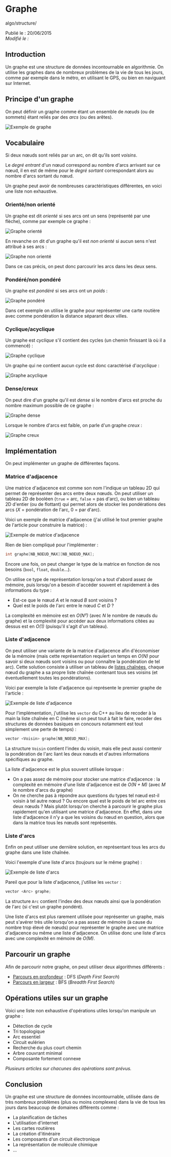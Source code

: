 Graphe
======
algo/structure/

Publié le : 20/06/2015  
*Modifié le :*

## Introduction

Un graphe est une structure de données incontournable en algorithmie. On utilise les graphes dans de nombreux problèmes de la vie de tous les jours, comme par exemple dans le métro, en utilisant le GPS, ou bien en naviguant sur Internet.

## Principe d'un graphe

On peut définir un graphe comme étant un ensemble de *nœuds* (ou de sommets) étant reliés par des 
*arcs* (ou des arêtes).

![Exemple de graphe](/static/img/algo/structure/graphe/graphe_exemple.png)

## Vocabulaire

Si deux nœuds sont reliés par un arc, on dit qu'ils sont *voisins*.

Le *degré entrant* d'un nœud correspond au nombre d'arcs arrivant sur ce nœud, il en est de même pour le *degré sortant* correspondant alors au nombre d'arcs sortant du nœud.

Un graphe peut avoir de nombreuses caractéristiques différentes, en voici une liste non exhaustive.

### Orienté/non orienté

Un graphe est dit *orienté* si ses arcs ont un sens (représenté par une flèche), comme par exemple ce graphe :

![Graphe orienté](/static/img/algo/structure/graphe/graphe_oriente.png)

En revanche on dit d'un graphe qu'il est *non orienté* si aucun sens n'est attribué à ses arcs :

![Graphe non orienté](/static/img/algo/structure/graphe/graphe_non_oriente.png)

Dans ce cas précis, on peut donc parcourir les arcs dans les deux sens.

### Pondéré/non pondéré

Un graphe est *pondéré* si ses arcs ont un *poids* :

![Graphe pondéré](/static/img/algo/structure/graphe/graphe_pondere.png)

Dans cet exemple on utilise le graphe pour représenter une carte routière avec comme pondération la distance séparant deux villes.

### Cyclique/acyclique

Un graphe est *cyclique* s'il contient des cycles (un chemin finissant là où il a commencé) :

![Graphe cyclique](/static/img/algo/structure/graphe/graphe_cyclique.png)

Un graphe qui ne contient aucun cycle est donc caractérisé d'*acyclique* :

![Graphe acyclique](/static/img/algo/structure/graphe/graphe_acyclique.png)

### Dense/creux

On peut dire d'un graphe qu'il est *dense* si le nombre d'arcs est proche du nombre maximum possible de ce graphe :

![Graphe dense](/static/img/algo/structure/graphe/graphe_dense.png)

Lorsque le nombre d'arcs est faible, on parle d'un graphe *creux* :

![Graphe creux](/static/img/algo/structure/graphe/graphe_creux.png)

## Implémentation

On peut implémenter un graphe de différentes façons.

### Matrice d'adjacence

Une matrice d'adjacence est comme son nom l'indique un tableau 2D qui permet de représenter des arcs entre deux nœuds. On peut utiliser un tableau 2D de booléen (`true` = arc, `false` = pas d'arc), ou bien un tableau 2D d'entier (ou de flottant) qui permet alors de stocker les pondérations des arcs (*X* = pondération de l'arc, 0 = par d'arc).

Voici un exemple de matrice d'adjacence (j'ai utilisé le tout premier graphe de l'article pour construire la matrice) :

![Exemple de matrice d'adjacence](/static/img/algo/structure/graphe/exemple_matrice_adjacence.png)

Rien de bien compliqué pour l'implémenter :

```c
int graphe[NB_NOEUD_MAX][NB_NOEUD_MAX];
```

Encore une fois, on peut changer le type de la matrice en fonction de nos besoins (`bool`, `float`, `double`...).

On utilise ce type de représentation lorsqu'on a tout d'abord assez de mémoire, puis lorsqu'on a besoin d'accéder souvent et rapidement à des informations du type :

   - Est-ce que le nœud *A* et le nœud *B* sont voisins ?
   - Quel est le poids de l'arc entre le nœud *C* et *D* ?

La complexité en mémoire est en *O(N²)* (avec *N* le nombre de nœuds du graphe) et la complexité pour accéder aux deux informations citées au dessus est en *O(1)* (puisqu'il s'agit d'un tableau).

### Liste d'adjacence

On peut utiliser une variante de la matrice d'adjacence afin d'économiser de la mémoire (mais cette représentation requiert un temps en *O(N)* pour savoir si deux nœuds sont voisins ou pour connaître la pondération de tel arc). Cette solution consiste à utiliser un tableau de [listes chaînées](http://napnac.ga/algo/structure/liste_chainee.html), chaque nœud du graphe a sa propre liste chaînée contenant tous ses voisins (et éventuellement toutes les pondérations).

Voici par exemple la liste d'adjacence qui représente le premier graphe de l'article :

![Exemple de liste d'adjacence](/static/img/algo/structure/graphe/exemple_liste_adjacence.png)

Pour l'implémentation, j'utilise les `vector` du C++ au lieu de recoder à la main la liste chaînée en C (même si on peut tout à fait le faire, recoder des structures de données basiques en concours notamment est tout simplement une perte de temps) :

```cpp
vector <Voisin> graphe[NB_NOEUD_MAX];
```

La structure `Voisin` contient l'index du voisin, mais elle peut aussi contenir la pondération de l'arc liant les deux nœuds et d'autres informations spécifiques au graphe.

La liste d'adjacence est le plus souvent utilisée lorsque :

- On a pas assez de mémoire pour stocker une matrice d'adjacence : la complexité en mémoire d'une liste d'adjacence est de  *O(N + M)* (avec *M* le nombre d'arcs du graphe)
- On ne cherche pas à répondre aux questions du types tel nœud est-il voisin à tel autre nœud ? Ou encore quel est le poids de tel arc entre ces deux nœuds ? Mais plutôt lorsqu'on cherche à parcourir le graphe plus rapidement qu'en utilisant une matrice d'adjacence. En effet, dans une liste d'adjacence il n'y a que les voisins du nœud en question, alors que dans la matrice tous les nœuds sont représentés.

### Liste d'arcs

Enfin on peut utiliser une dernière solution, en représentant tous les arcs du graphe dans une liste chaînée.

Voici l'exemple d'une liste d'arcs (toujours sur le même graphe) :

![Exemple de liste d'arcs](/static/img/algo/structure/graphe/exemple_liste_arcs.png)

Pareil que pour la liste d'adjacence, j'utilise les `vector` :

```cpp
vector <Arc> graphe;
```

La structure `Arc` contient l'index des deux nœuds ainsi que la pondération de l'arc (si c'est un graphe pondéré).

Une liste d'arcs est plus rarement utilisée pour représenter un graphe, mais peut s'avérer très utile lorsqu'on a pas assez de mémoire (à cause du nombre trop élevé de nœuds) pour représenter le graphe avec une matrice d'adjacence ou même une liste d'adjacence. On utilise donc une liste d'arcs avec une complexité en mémoire de *O(M)*.

## Parcourir un graphe

Afin de parcourir notre graphe, on peut utiliser deux algorithmes différents :

- [Parcours en profondeur]() : DFS (*Depth First Search*)
- [Parcours en largeur]() : BFS (*Breadth First Search*)

## Opérations utiles sur un graphe

Voici une liste non exhaustive d'opérations utiles lorsqu'on manipule un graphe : 

- Détection de cycle
- Tri topologique
- Arc essentiel
- Circuit eulérien
- Recherche du plus court chemin
- Arbre couvrant minimal
- Composante fortement connexe

*Plusieurs articles sur chacunes des opérations sont prévus.*

## Conclusion

Un graphe est une structure de données incontournable, utilisée dans de très nombreux problèmes (plus ou moins complexes) dans la vie de tous les jours dans beaucoup de domaines différents comme :

- La planification de tâches
- L'utilisation d'internet
- Les cartes routières
- La création d'itinéraire
- Les composants d'un circuit électronique
- La représentation de molécule chimique
- ...

